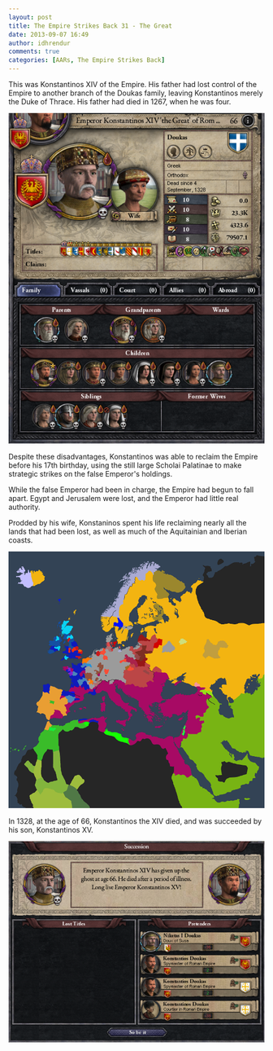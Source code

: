 ```yaml
---
layout: post
title: The Empire Strikes Back 31 - The Great
date: 2013-09-07 16:49
author: idhrendur
comments: true
categories: [AARs, The Empire Strikes Back]
---
```

This was Konstantinos XIV of the Empire. His father had lost control of the Empire to another branch of the Doukas family, leaving Konstantinos merely the Duke of Thrace. His father had died in 1267, when he was four.

![](/assets/tesb_images/31-1.png)

Despite these disadvantages, Konstantinos was able to reclaim the Empire before his 17th birthday, using the still large Scholai Palatinae to make strategic strikes on the false Emperor's holdings.

While the false Emperor had been in charge, the Empire had begun to fall apart. Egypt and Jerusalem were lost, and the Emperor had little real authority.

Prodded by his wife, Konstaninos spent his life reclaiming nearly all the lands that had been lost, as well as much of the Aquitainian and Iberian coasts.

![](/assets/tesb_images/31-2.png)

In 1328, at the age of 66, Konstantinos the XIV died, and was succeeded by his son, Konstantinos XV.

![](/assets/tesb_images/31-3.png)

